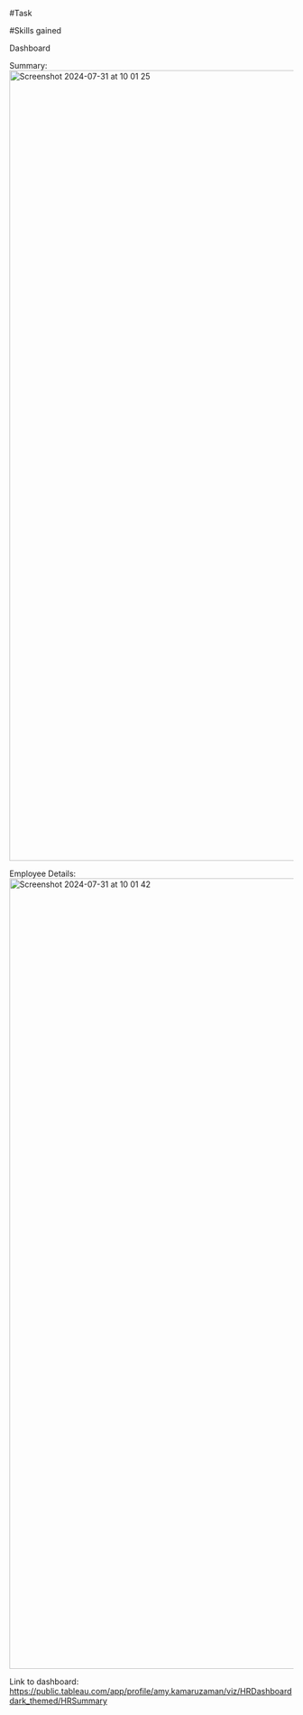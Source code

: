 #Task

#Skills gained

Dashboard

Summary:
<img width="1399" alt="Screenshot 2024-07-31 at 10 01 25" src="https://github.com/user-attachments/assets/359e734f-9ae5-44ce-8bd2-943bbafbd283">

Employee Details:
<img width="1399" alt="Screenshot 2024-07-31 at 10 01 42" src="https://github.com/user-attachments/assets/6c7a6a51-ebdb-40be-a2f4-619550d55906">

Link to dashboard: https://public.tableau.com/app/profile/amy.kamaruzaman/viz/HRDashboarddark_themed/HRSummary 
